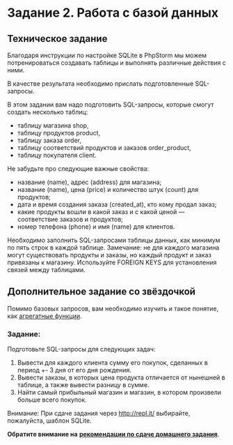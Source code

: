 # Задание 2. Работа с базой данных 

## Техническое задание
Благодаря инструкции по настройке SQLite в PhpStorm мы можем потренироваться создавать таблицы и выполнять различные действия
с ними.

В качестве результата необходимо прислать подготовленные SQL-запросы.

В этом задании вам надо подготовить SQL-запросы, которые смогут создать несколько таблиц:
* таблицу магазина shop,
* таблицу продуктов product,
* таблицу заказа order,
* таблицу соответствий продуктов и заказов order_product,
* таблицу покупателя client.

Не забудьте про следующие важные свойства:
* название (name), адрес (address) для магазина;
* название (name),  цена (price) и количество штук (count) для продуктов;
* дата и время создания заказа (created_at), кто кому продал заказ;
* какие продукты вошли в какой заказ и с какой ценой — соответствие заказов и продуктов;
* номер телефона (phone) и имя (name) для клиентов.

Необходимо заполнить SQL-запросами таблицы данных, как минимум по пять строк в каждой таблице.
Замечание: не для каждого магазина могут существовать продукты и заказы, но каждый продукт и заказ привязаны к магазину. Используйте FOREIGN KEYS для установления связей между таблицами.

## Дополнительное задание со звёздочкой
Помимо базовых запросов, вам необходимо изучить и такое понятие, как [агрегатные функции](https://codetown.ru/sql/agregatnye-funkcii/).

### Задание:

Подготовьте SQL-запросы для следующих задач:
1. Вывести для каждого клиента сумму его покупок, сделанных в период +- 3 дня от его дня рождения.
2. Вывести заказы, в которых цена продукта отличается от нынешней в таблице, а также вывести разницу в сумме.
3. Найти самый прибыльный магазин и магазин, в котором произвели больше всего покупок.

Внимание: При сдаче задания через http://repl.it/ выбирайте, пожалуйста, шаблон SQLite. 
 
**Обратите внимание на** [**рекомендации по сдаче домашнего задания**](../homework.md). 
